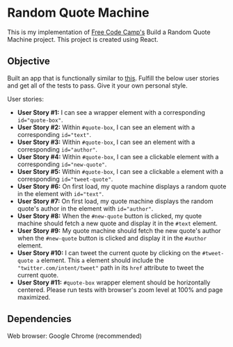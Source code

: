 # Random Quote Machine

This is my implementation of [Free Code Camp's](https://www.freecodecamp.org/) Build a Random Quote Machine project.
This project is created using React.

## Objective

Built an app that is functionally similar to [this](https://codepen.io/freeCodeCamp/full/qRZeGZ).
Fulfill the below user stories and get all of the tests to pass. Give it your own personal style.

User stories:

- **User Story #1:** I can see a wrapper element with a corresponding `id="quote-box"`.
- **User Story #2:** Within `#quote-box`, I can see an element with a corresponding `id="text"`.
- **User Story #3:** Within `#quote-box`, I can see an element with a corresponding `id="author"`.
- **User Story #4:** Within `#quote-box`, I can see a clickable element with a corresponding `id="new-quote"`.
- **User Story #5:** Within `#quote-box`, I can see a clickable `a` element with a corresponding `id="tweet-quote"`.
- **User Story #6:** On first load, my quote machine displays a random quote in the element with `id="text"`.
- **User Story #7:** On first load, my quote machine displays the random quote's author in the element with `id="author"`.
- **User Story #8:** When the `#new-quote` button is clicked, my quote machine should fetch a new quote and display it in the `#text` element.
- **User Story #9:** My quote machine should fetch the new quote's author when the `#new-quote` button is clicked and display it in the `#author` element.
- **User Story #10:** I can tweet the current quote by clicking on the `#tweet-quote a` element. This `a` element should include the `"twitter.com/intent/tweet"` path in its `href` attribute to tweet the current quote.
- **User Story #11:** `#quote-box` wrapper element should be horizontally centered. Please run tests with browser's zoom level at 100% and page maximized.

## Dependencies

Web browser: Google Chrome (recommended)
